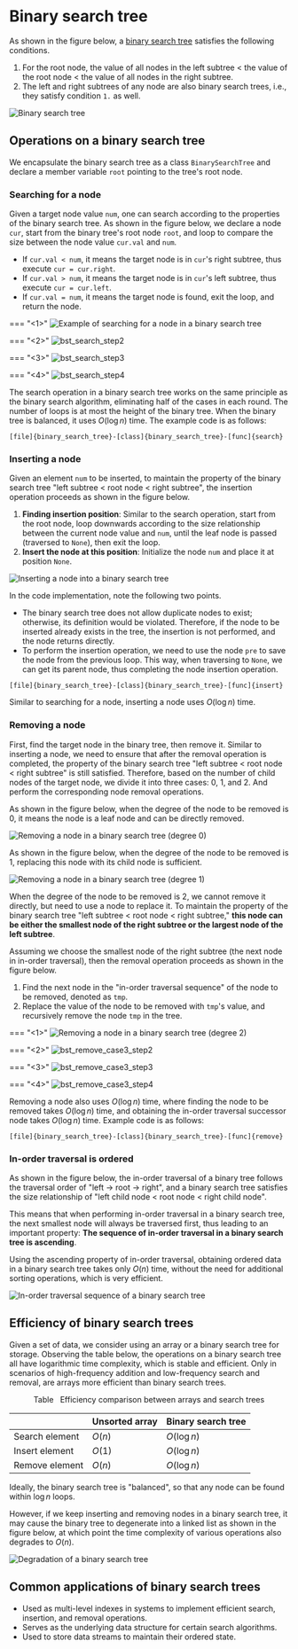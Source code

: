 # Binary search tree

As shown in the figure below, a <u>binary search tree</u> satisfies the following conditions.

1. For the root node, the value of all nodes in the left subtree $<$ the value of the root node $<$ the value of all nodes in the right subtree.
2. The left and right subtrees of any node are also binary search trees, i.e., they satisfy condition `1.` as well.

![Binary search tree](binary_search_tree.assets/binary_search_tree.png)

## Operations on a binary search tree

We encapsulate the binary search tree as a class `BinarySearchTree` and declare a member variable `root` pointing to the tree's root node.

### Searching for a node

Given a target node value `num`, one can search according to the properties of the binary search tree. As shown in the figure below, we declare a node `cur`, start from the binary tree's root node `root`, and loop to compare the size between the node value `cur.val` and `num`.

- If `cur.val < num`, it means the target node is in `cur`'s right subtree, thus execute `cur = cur.right`.
- If `cur.val > num`, it means the target node is in `cur`'s left subtree, thus execute `cur = cur.left`.
- If `cur.val = num`, it means the target node is found, exit the loop, and return the node.

=== "<1>"
    ![Example of searching for a node in a binary search tree](binary_search_tree.assets/bst_search_step1.png)

=== "<2>"
    ![bst_search_step2](binary_search_tree.assets/bst_search_step2.png)

=== "<3>"
    ![bst_search_step3](binary_search_tree.assets/bst_search_step3.png)

=== "<4>"
    ![bst_search_step4](binary_search_tree.assets/bst_search_step4.png)

The search operation in a binary search tree works on the same principle as the binary search algorithm, eliminating half of the cases in each round. The number of loops is at most the height of the binary tree. When the binary tree is balanced, it uses $O(\log n)$ time. The example code is as follows:

```src
[file]{binary_search_tree}-[class]{binary_search_tree}-[func]{search}
```

### Inserting a node

Given an element `num` to be inserted, to maintain the property of the binary search tree "left subtree < root node < right subtree", the insertion operation proceeds as shown in the figure below.

1. **Finding insertion position**: Similar to the search operation, start from the root node, loop downwards according to the size relationship between the current node value and `num`, until the leaf node is passed (traversed to `None`), then exit the loop.
2. **Insert the node at this position**: Initialize the node `num` and place it at position `None`.

![Inserting a node into a binary search tree](binary_search_tree.assets/bst_insert.png)

In the code implementation, note the following two points.

- The binary search tree does not allow duplicate nodes to exist; otherwise, its definition would be violated. Therefore, if the node to be inserted already exists in the tree, the insertion is not performed, and the node returns directly.
- To perform the insertion operation, we need to use the node `pre` to save the node from the previous loop. This way, when traversing to `None`, we can get its parent node, thus completing the node insertion operation.

```src
[file]{binary_search_tree}-[class]{binary_search_tree}-[func]{insert}
```

Similar to searching for a node, inserting a node uses $O(\log n)$ time.

### Removing a node

First, find the target node in the binary tree, then remove it. Similar to inserting a node, we need to ensure that after the removal operation is completed, the property of the binary search tree "left subtree < root node < right subtree" is still satisfied. Therefore, based on the number of child nodes of the target node, we divide it into three cases: 0, 1, and 2. And perform the corresponding node removal operations.

As shown in the figure below, when the degree of the node to be removed is $0$, it means the node is a leaf node and can be directly removed.

![Removing a node in a binary search tree (degree 0)](binary_search_tree.assets/bst_remove_case1.png)

As shown in the figure below, when the degree of the node to be removed is $1$, replacing this node with its child node is sufficient.

![Removing a node in a binary search tree (degree 1)](binary_search_tree.assets/bst_remove_case2.png)

When the degree of the node to be removed is $2$, we cannot remove it directly, but need to use a node to replace it. To maintain the property of the binary search tree "left subtree $<$ root node $<$ right subtree," **this node can be either the smallest node of the right subtree or the largest node of the left subtree**.

Assuming we choose the smallest node of the right subtree (the next node in in-order traversal), then the removal operation proceeds as shown in the figure below.

1. Find the next node in the "in-order traversal sequence" of the node to be removed, denoted as `tmp`.
2. Replace the value of the node to be removed with `tmp`'s value, and recursively remove the node `tmp` in the tree.

=== "<1>"
    ![Removing a node in a binary search tree (degree 2)](binary_search_tree.assets/bst_remove_case3_step1.png)

=== "<2>"
    ![bst_remove_case3_step2](binary_search_tree.assets/bst_remove_case3_step2.png)

=== "<3>"
    ![bst_remove_case3_step3](binary_search_tree.assets/bst_remove_case3_step3.png)

=== "<4>"
    ![bst_remove_case3_step4](binary_search_tree.assets/bst_remove_case3_step4.png)

Removing a node also uses $O(\log n)$ time, where finding the node to be removed takes $O(\log n)$ time, and obtaining the in-order traversal successor node takes $O(\log n)$ time. Example code is as follows:

```src
[file]{binary_search_tree}-[class]{binary_search_tree}-[func]{remove}
```

### In-order traversal is ordered

As shown in the figure below, the in-order traversal of a binary tree follows the traversal order of "left $\rightarrow$ root $\rightarrow$ right", and a binary search tree satisfies the size relationship of "left child node $<$ root node $<$ right child node".

This means that when performing in-order traversal in a binary search tree, the next smallest node will always be traversed first, thus leading to an important property: **The sequence of in-order traversal in a binary search tree is ascending**.

Using the ascending property of in-order traversal, obtaining ordered data in a binary search tree takes only $O(n)$ time, without the need for additional sorting operations, which is very efficient.

![In-order traversal sequence of a binary search tree](binary_search_tree.assets/bst_inorder_traversal.png)

## Efficiency of binary search trees

Given a set of data, we consider using an array or a binary search tree for storage. Observing the table below, the operations on a binary search tree all have logarithmic time complexity, which is stable and efficient. Only in scenarios of high-frequency addition and low-frequency search and removal, are arrays more efficient than binary search trees.

<p align="center"> Table <id> &nbsp; Efficiency comparison between arrays and search trees </p>

|                | Unsorted array | Binary search tree |
| -------------- | -------------- | ------------------ |
| Search element | $O(n)$         | $O(\log n)$        |
| Insert element | $O(1)$         | $O(\log n)$        |
| Remove element | $O(n)$         | $O(\log n)$        |

Ideally, the binary search tree is "balanced", so that any node can be found within $\log n$ loops.

However, if we keep inserting and removing nodes in a binary search tree, it may cause the binary tree to degenerate into a linked list as shown in the figure below, at which point the time complexity of various operations also degrades to $O(n)$.

![Degradation of a binary search tree](binary_search_tree.assets/bst_degradation.png)

## Common applications of binary search trees

- Used as multi-level indexes in systems to implement efficient search, insertion, and removal operations.
- Serves as the underlying data structure for certain search algorithms.
- Used to store data streams to maintain their ordered state.
